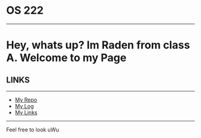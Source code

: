 # OS 222
---
Hey, whats up? Im Raden from class A. Welcome to my Page
===

## LINKS

---
* [My Repo](https://github.com/Radenscc23/os222)
* [My Log](https://github.com/Radenscc23/os222//master/TXT/mylog.txt)
* [My Links](https://github.com/Radenscc23/os222//master/links.md)
---


Feel free to look uWu 
 
